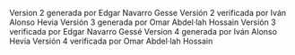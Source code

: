 Version 2 generada por Edgar Navarro Gesse
Versión 2 verificada por Iván Alonso Hevia
Versión 3 generada por Omar Abdel·lah Hossain
Versión 3 verificada por Edgar Navarro Gessé
Version 4 generada por Iván Alonso Hevia
Versión 4 verificada por Omar Abdel·lah Hossain
